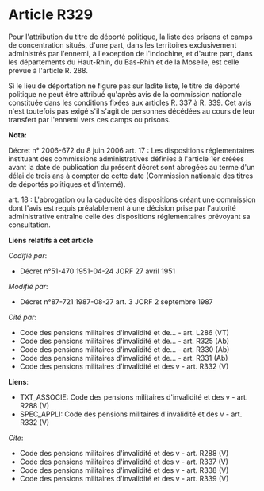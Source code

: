 # Article R329

Pour l'attribution du titre de déporté politique, la liste des prisons et camps de concentration situés, d'une part, dans les
territoires exclusivement administrés par l'ennemi, à l'exception de l'Indochine, et d'autre part, dans les départements du
Haut-Rhin, du Bas-Rhin et de la Moselle, est celle prévue à l'article R. 288.

Si le lieu de déportation ne figure pas sur ladite liste, le titre de déporté politique ne peut être attribué qu'après avis
de la commission nationale constituée dans les conditions fixées aux articles R. 337 à R. 339. Cet avis n'est toutefois pas
exigé s'il s'agit de personnes décédées au cours de leur transfert par l'ennemi vers ces camps ou prisons.

**Nota:**

Décret n° 2006-672 du 8 juin 2006 art. 17 : Les dispositions réglementaires instituant des commissions administratives
définies à l'article 1er créées avant la date de publication du présent décret sont abrogées au terme d'un délai de trois ans
à compter de cette date (Commission nationale des titres de déportés politiques et d'interné).

art. 18 : L'abrogation ou la caducité des dispositions créant une commission dont l'avis est requis préalablement à une
décision prise par l'autorité administrative entraîne celle des dispositions réglementaires prévoyant sa consultation.

**Liens relatifs à cet article**

_Codifié par_:

  - Décret n°51-470 1951-04-24 JORF 27 avril 1951

_Modifié par_:

  - Décret n°87-721 1987-08-27 art. 3 JORF 2 septembre 1987

_Cité par_:

  - Code des pensions militaires d'invalidité et de... - art. L286 (VT)
  - Code des pensions militaires d'invalidité et de... - art. R325 (Ab)
  - Code des pensions militaires d'invalidité et de... - art. R330 (Ab)
  - Code des pensions militaires d'invalidité et de... - art. R331 (Ab)
  - Code des pensions militaires d'invalidité et des v - art. R332 (V)

**Liens**:

  - TXT_ASSOCIE: Code des pensions militaires d'invalidité et des v - art. R288 (V)
  - SPEC_APPLI: Code des pensions militaires d'invalidité et des v - art. R332 (V)

_Cite_:

  - Code des pensions militaires d'invalidité et des v - art. R288 (V)
  - Code des pensions militaires d'invalidité et des v - art. R337 (V)
  - Code des pensions militaires d'invalidité et des v - art. R338 (V)
  - Code des pensions militaires d'invalidité et des v - art. R339 (V)
